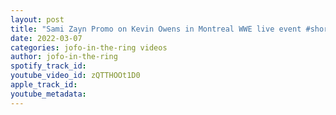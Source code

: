 ```yaml
---
layout: post
title: "Sami Zayn Promo on Kevin Owens in Montreal WWE live event #shorts"
date: 2022-03-07
categories: jofo-in-the-ring videos
author: jofo-in-the-ring
spotify_track_id: 
youtube_video_id: zQTTHOOt1D0
apple_track_id: 
youtube_metadata: 
---
```

